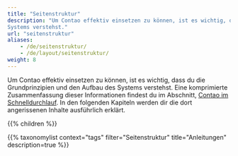 ```yaml
---
title: "Seitenstruktur"
description: "Um Contao effektiv einsetzen zu können, ist es wichtig, dass du die Grundprinzipien und den Aufbau des 
Systems verstehst."
url: "seitenstruktur"
aliases:
    - /de/seitenstruktur/
    - /de/layout/seitenstruktur/  
weight: 8
---
```


Um Contao effektiv einsetzen zu können, ist es wichtig, dass du die Grundprinzipien und den Aufbau des Systems 
verstehst. Eine komprimierte Zusammenfassung dieser Informationen findest du im Abschnitt, 
[Contao im Schnelldurchlauf](../../einleitung/contao-im-schnelldurchlauf/#contao-im-schnelldurchlauf). In den 
folgenden Kapiteln werden dir die dort angerissenen Inhalte ausführlich erklärt.

{{% children %}}

{{% taxonomylist context="tags" filter="Seitenstruktur" title="Anleitungen" description=true %}}

